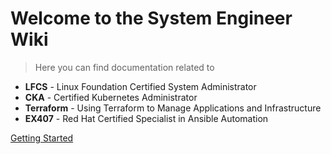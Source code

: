 <!-- ![logo](https://cdn.jsdelivr.net/npm/docsify-darklight-theme@latest/icons/docsify-darklight-theme-logo.png) -->

# Welcome to the System Engineer Wiki

> Here you can find documentation related to

- **LFCS** - Linux Foundation Certified System Administrator
- **CKA** - Certified Kubernetes Administrator
- **Terraform** - Using Terraform to Manage Applications and Infrastructure
- **EX407** - Red Hat Certified Specialist in Ansible Automation

<!-- [Preview](https://boopathikumar018.github.io/docsify-darklight-theme) -->
[Getting Started](#headline)
